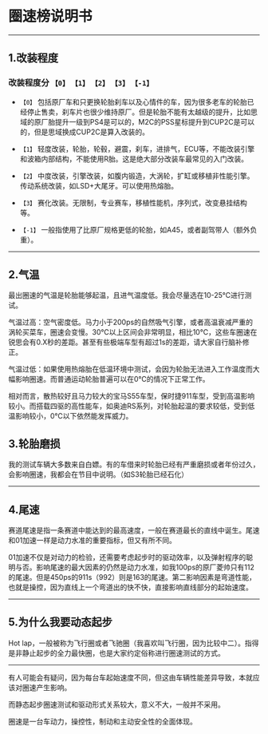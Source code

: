 # 圈速榜说明书

---

## 1.改装程度
### 改装程度分 `【0】` `【1】` `【2】` `【3】` `【-1】`

- `【0】` 包括原厂车和只更换轮胎刹车以及心情件的车，因为很多老车的轮胎已经停止售卖，刹车片也很少维持原厂。但是轮胎不能有太越级的提升，比如思域的原厂胎提升一级到PS4是可以的，M2C的PSS星标提升到CUP2C是可以的，但是思域换成CUP2C是算入改装的。

- `【1】` 轻度改装，轮胎，轮毂，避震，刹车，进排气，ECU等，不能改装引擎和波箱内部结构，不能使用R胎。这是绝大部分改装车最常见的入门改装。

- `【2】` 中度改装，引擎改装，如腹内锻造，大涡轮，扩缸或移植非性能引擎。传动系统改装，如LSD+大尾牙。可以使用热熔胎。

- `【3】` 赛化改装。无限制，专业赛车，移植性能机，序列式，改变悬挂结构等。

- `【-1】` 一般指使用了比原厂规格更低的轮胎，如A45，或者副驾带人（额外负重）。

---

## 2.气温
最出圈速的气温是轮胎能够起温，且进气温度低。我会尽量选在10-25℃进行测试。

气温过高：空气密度低。马力小于200ps的自然吸气引擎，或者高温衰减严重的涡轮买菜车，圈速会变慢。30℃以上区间会非常明显，相比10℃，这些车圈速在锐思会有0.X秒的差距。甚至有些极端车型有超过1s的差距，请大家自行脑补修正。

气温过低：如果使用热熔胎在低温环境中测试，会因为轮胎无法进入工作温度而大幅影响圈速。而普通运动轮胎普遍可以在0℃的情况下正常工作。

相对而言，散热较好且马力较大的宝马S55车型，保时捷911车型，受到高温影响较小。而搭载四驱的高性能车，如奥迪RS系列，对轮胎起温的要求较低，受到低温影响较小，0℃以下依然能发挥威力。

## 3.轮胎磨损
我的测试车辆大多数来自白嫖。有的车借来时轮胎已经有严重磨损或者年份过久，会影响圈速，我都会在节目中说明。（如S3轮胎已经石化）

---

## 4.尾速
赛道尾速是指一条赛道中能达到的最高速度，一般在赛道最长的直线中诞生。尾速和01加速一样是动力水准的重要指标，但又有所不同。

01加速不仅是对动力的检验，还需要考虑起步时的驱动效率，以及弹射程序的聪明与否。影响尾速的最大因素的仍然是动力水准，如我100ps的原厂菱帅只有112的尾速。但是450ps的911s（992）则是163的尾速。第二影响因素是弯道性能，也就是操控，因为直线上一个弯道出的快不快，直接影响直线部分的起始速度。

---

## 5.为什么我要动态起步
Hot lap，一般被称为飞行圈或者飞驰圈（我喜欢叫飞行圈，因为比较中二）。指得是非静止起步的全力最快圈，也是大家约定俗称进行圈速测试的方式。

---
有人可能会有疑问，因为每台车起始速度不同，但这由车辆性能差异导致，本就应该对圈速产生影响。

而静态起步圈速测试和驱动形式关系较大，意义不大，一般并不采用。

圈速是一台车动力，操控性，制动和主动安全性的全面体现。
